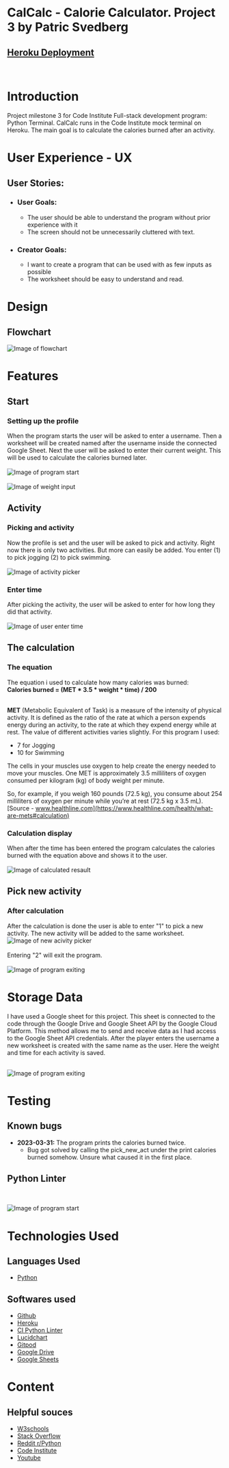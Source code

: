# CalCalc - Calorie Calculator. Project 3 by Patric Svedberg

## [Heroku Deployment](https://calcalc.herokuapp.com/)
<br>

# Introduction
Project milestone 3 for Code Institute Full-stack development program: Python Terminal.
CalCalc runs in the Code Institute mock terminal on Heroku. The main goal is to calculate the calories burned after an activity.

# User Experience - UX
## User Stories:
* ### User Goals:
    * The user should be able to understand the program without prior experience with it
    * The screen should not be unnecessarily cluttered with text.

* ### Creator Goals:
    * I want to create a program that can be used with as few inputs as possible
    * The worksheet should be easy to understand and read.

# Design
## Flowchart
![Image of flowchart](assets/images/flowchart_readme.png)
# Features
## Start
### Setting up the profile
When the program starts the user will be asked to enter a username. Then a worksheet will be created named after the username inside the connected Google Sheet. Next the user will be asked to enter their current weight. This will be used to calculate the calories burned later.
<br>
<br>
![Image of program start](assets/images/start_readme.PNG)
<br>
<br>
![Image of weight input](assets/images/user_weight_readme.PNG)

## Activity
### Picking and activity
Now the profile is set and the user will be asked to pick and activity. Right now there is only two activities. But more can easily be added. You enter (1) to pick jogging (2) to pick swimming.
<br>
<br>
![Image of activity picker](assets/images/activity_readme.PNG)

### Enter time
After picking the activity, the user will be asked to enter for how long they did that activity.
<br>
<br>
![Image of user enter time](assets/images/time_readme.PNG)

## The calculation
### The equation
The equation i used to calculate how many calories was burned:<br>
<b>Calories burned = (MET * 3.5 * weight * time) / 200</b><br><br>

<b>MET</b> (Metabolic Equivalent of Task) is a measure of the intensity of physical activity. It is defined as the ratio of the rate at which a person expends energy during an activity, to the rate at which they expend energy while at rest. The value of different activities varies slightly. For this program I used:

* 7 for Jogging
* 10 for Swimming

The cells in your muscles use oxygen to help create the energy needed to move your muscles. One MET is approximately 3.5 milliliters of oxygen consumed per kilogram (kg) of body weight per minute.

So, for example, if you weigh 160 pounds (72.5 kg), you consume about 254 milliliters of oxygen per minute while you’re at rest (72.5 kg x 3.5 mL).
<br>
[Source - www.healthline.com](https://www.healthline.com/health/what-are-mets#calculation)

### Calculation display
When after the time has been entered the program calculates the calories burned with the equation above and shows it to the user.
<br>
<br>
![Image of calculated resault](assets/images/calculated_readme.PNG)

## Pick new activity
### After calculation
After the calculation is done the user is able to enter "1" to pick a new activity. The new activity will be added to the same worksheet.
<br>
![Image of new acivity picker](assets/images/new_activity_readme.PNG)
<br>
<br>
Entering "2" will exit the program.
<br>
<br>
![Image of program exiting](assets/images/exit_readme.PNG)

# Storage Data
I have used a Google sheet for this project. This sheet is connected to the code through the Google Drive and Google Sheet API by the Google Cloud Platform. This method allows me to send and receive data as I had access to the Google Sheet API credentials. After the player enters the username a new worksheet is created with the same name as the user. Here the weight and time for each activity is saved.
<br>
<br>

![Image of program exiting](assets/images/worksheet_readme.png)

# Testing
## Known bugs
* <b>2023-03-31:</b> The program prints the calories burned twice.
    * Bug got solved by calling the pick_new_act under the print calories burned somehow. Unsure what caused it in the first place.

## Python Linter
<br>

![Image of program start](assets/images/linter_readme.PNG)

# Technologies Used
## Languages Used
* [Python](https://en.wikipedia.org/wiki/Python_(programming_language))

## Softwares used
* [Github](https://github.com/PatSvedberg/cal-calc)
* [Heroku](https://calcalc.herokuapp.com/)
* [CI Python Linter](https://pep8ci.herokuapp.com/#)
* [Lucidchart](https://www.lucidchart.com/pages)
* [Gitpod](https://gitpod.io/)
* [Google Drive](https://drive.google.com/)
* [Google Sheets](https://www.google.com/sheets/about/)

# Content
## Helpful souces
* [W3schools](https://www.w3schools.com/python/)
* [Stack Overflow](https://stackoverflow.com/)
* [Reddit r/Python](https://www.reddit.com/r/Python/)
* [Code Institute](https://learn.codeinstitute.net/dashboard)
* [Youtube](https://www.youtube.com/)